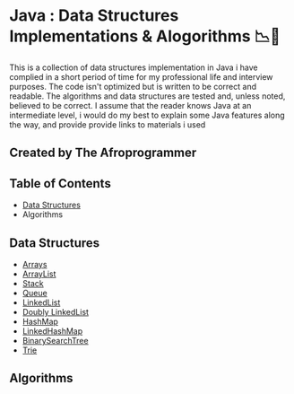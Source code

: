 Java : Data Structures Implementations & Alogorithms :chart_with_downwards_trend::arrows_counterclockwise:
==============================

This is a collection of data structures implementation in Java i have complied in a short period of time for my professional life and interview purposes. The code isn't optimized but is written to be correct and readable. The algorithms and data structures are tested and, unless noted, believed to be correct.
I assume that the reader knows Java at an intermediate level, i would do my best to explain some Java features along the way, and provide provide links to materials i used

## Created by The Afroprogrammer

## Table of Contents
- [Data Structures](#data-structures)
- Algorithms

## Data Structures
* [Arrays](https://github.com/Afroprogrammer/Java-Data-Strucures-Implementation/blob/master/src/main/java/dataStructures/Arrays/AnArray.java)
* [ArrayList](https://github.com/Afroprogrammer/Java-Data-Strucures-Implementation/tree/master/src/main/java/dataStructures/ArrayList)
* [Stack](https://github.com/Afroprogrammer/Java-Data-Strucures-Implementation/blob/master/src/main/java/dataStructures/Stack/MyStack.java)
* [Queue](https://github.com/Afroprogrammer/Java-Data-Strucures-Implementation/blob/master/src/main/java/dataStructures/Queue/MyQueue.java)
* [LinkedList](https://github.com/Afroprogrammer/Java-Data-Strucures-Implementation/blob/master/src/main/java/dataStructures/singlyLinkedList/LinkedList.java)
* [Doubly LinkedList](https://github.com/Afroprogrammer/Java-Data-Strucures-Implementation/blob/master/src/main/java/dataStructures/DoublyLinkedList/DoublyLinkedList.java)
* [HashMap](https://github.com/Afroprogrammer/Java-Data-Strucures-Implementation/blob/master/src/main/java/dataStructures/HashMaps/Hashmap.java)
* [LinkedHashMap](https://github.com/Afroprogrammer/Java-Data-Strucures-Implementation/blob/master/src/main/java/dataStructures/HashMaps/LinkedHashMap.java)
* [BinarySearchTree](https://github.com/Afroprogrammer/Java-Data-StrucuresImplementation/blob/master/src/main/java/dataStructures/BinarySearchTree/BinarySearchTree.java)
* [Trie](https://github.com/Afroprogrammer/Java-Data-Strucures-Implementation/blob/master/src/main/java/dataStructures/Trie/Trie.java)

## Algorithms
